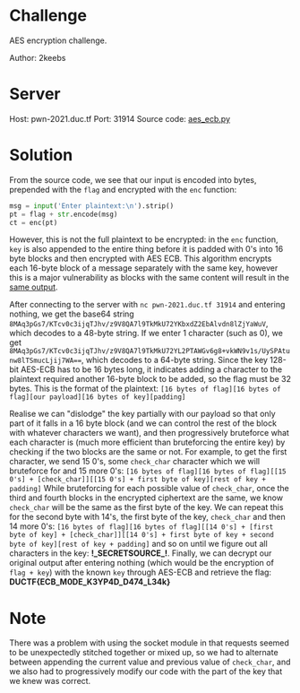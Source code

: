 # Challenge
AES encryption challenge.  
  
Author: 2keebs

# Server
Host: pwn-2021.duc.tf
Port: 31914
Source code: [aes_ecb.py](aes_ecb.py)

# Solution
From the source code, we see that our input is encoded into bytes, prepended with the `flag` and encrypted with the `enc` function:
```python
msg = input('Enter plaintext:\n').strip()
pt = flag + str.encode(msg)
ct = enc(pt)
```
However, this is not the full plaintext to be encrypted: in the `enc` function, `key` is also appended to the entire thing before it is padded with 0's into 16 byte blocks and then encrypted with AES ECB. This algorithm encrypts each 16-byte block of a message separately with the same key, however this is a major vulnerability as blocks with the same content will result in the [same output](https://en.wikipedia.org/wiki/Block_cipher_mode_of_operation#Electronic_codebook_(ECB)).

After connecting to the server with `nc pwn-2021.duc.tf 31914` and entering nothing, we get the base64 string `8MAq3pGs7/KTcv0c3ijqTJhv/z9V8QA7l9TkMkU72YKbxdZ2EbAlvdn8lZjYaWuV`, which decodes to a 48-byte string. If we enter 1 character (such as 0), we get `8MAq3pGs7/KTcv0c3ijqTJhv/z9V8QA7l9TkMkU72YL2PTAWGv6g8+vkWN9v1s/UySPAtunw8lTSmucLjij7WA==`, which decodes to a 64-byte string. Since the key 128-bit AES-ECB has to be 16 bytes long, it indicates adding a character to the plaintext required another 16-byte block to be added, so the flag must be 32 bytes. This is the format of the plaintext:
`[16 bytes of flag][16 bytes of flag][our payload][16 bytes of key][padding]`

Realise we can "dislodge" the key partially with our payload so that only part of it falls in a 16 byte block (and we can control the rest of the block with whatever characters we want), and then progressively bruteforce what each character is (much more efficient than bruteforcing the entire key) by checking if the two blocks are the same or not. For example, to get the first character, we send 15 0's, some `check_char` character which we will bruteforce for and 15 more 0's:
`[16 bytes of flag][16 bytes of flag][[15 0's] + [check_char]][[15 0's] + first byte of key][rest of key + padding]`
While bruteforcing for each possible value of `check_char`, once the third and fourth blocks in the encrypted ciphertext are the same, we know `check_char` will be the same as the first byte of the key. We can repeat this for the second byte with 14's, the first byte of the key, `check_char` and then 14 more 0's:
`[16 bytes of flag][16 bytes of flag][[14 0's] + [first byte of key] + [check_char]][[14 0's] + first byte of key + second byte of key][rest of key + padding]`
and so on until we figure out all characters in the key: **!\_SECRETSOURCE\_!**. Finally, we can decrypt our original output after entering nothing (which would be the encryption of `flag + key`) with the known `key` through AES-ECB and retrieve the flag: **DUCTF{ECB_M0DE_K3YP4D_D474_L34k}**

# Note
There was a problem with using the socket module in that requests seemed to be unexpectedly stitched together or mixed up, so we had to alternate between appending the current value and previous value of `check_char`, and we also had to progressively modify our code with the part of the key that we knew was correct.
